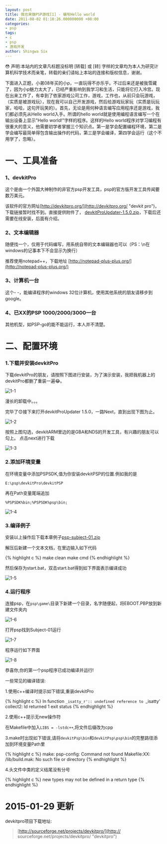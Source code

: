 ```yaml
---
layout: post
title: 我也来做PSP游戏[1] - 编写Hello world
date: 2011-08-02 01:10:26.000000000 +08:00
categories:
- psp
tags:
- c
- psp
- 游戏开发
author: Shingwa Six
---
```


😳 声明:本站内的文章凡标题没标明 [转载] 或 [转] 字样的文章均为本人为研究计算机科学技术而亲笔，转载的亲们请帖上本站的连接和版权信息，谢谢。

下面进入正题，小弟08年买的小p，一直玩得不亦乐乎。不过后来还是被我雪藏了，因为小p魅力太大了，已经严重影响到我学习和生活，只能将它打入冷宫。现在出来工作了，有幸到了依家游戏公司工作，游戏，工作也，从前只会玩游戏，（实质是被游戏玩），现在我可以自己开发游戏，然后给游戏玩家玩（实质是玩玩家，哈哈，这句开玩笑的）。首先，无论是用何种语言编写应用程序还是游戏，我们都必须先从Hello world入手。所谓的hello world就是使用编程语言编写一个在输出设备上显示"Hello world!"字样的程序。这样的Hello world程序对学习编程有很重大的意义，他需要初学者掌握三个知识点。第一是学会配置编程环境，第二是学会编写最简单得包含输出操作的代码，第三是学会编译，第四学会运行（这个不用学了，忽略）。

一、工具准备
==========

### 1、devkitPro

这个是由一个外国大神制作的非官方psp开发工具，psp的官方版开发工具传闻要数万美元。

该软件的官方网址[http://devkitpro.org/](http://devkitpro.org/ "devkit pro")，下载链接暂时找不到。直接提供附件了， [devkitProUpdater-1.5.0.zip](/assets/psp/devkitProUpdater-1.5.0.zip "devkitProUpdater-1.5.0.zip")，下载后还需要在线安装，后面有介绍。

### 2、文本编辑器

随便找一个，仅用于代码编写，用系统自带的文本编辑器也可以（PS：\n在windows的记事本下不会显示为换行）

推荐使用notepad++，下载地址 [http://notepad-plus-plus.org/](http://notepad-plus-plus.org/)

### 3、计算机一台

这个- -，能编译程序的windows 32位计算机，使用其他系统的朋友请移步到google。

### 4、已XX的PSP 1000/2000/3000一台

其他机型，如PSP-go的能不能运行，本人并不清楚。

二、配置环境
==========

### 1.下载并安装devkitPro

下载devkitPro的朋友，请按照下图进行安装，为了演示安装，我把我机器上的devkitPro都删了重装一遍😂。

![1-1](/assets/psp/1-1.jpg)

漫长的卸载中。。。

完毕了😊接下来打开devkitProUpdater 1.5.0，一路Next，直到出现下图为止。

![1-2](/assets/psp/1-2.jpg)

按照上图勾选，devkitARM里边的是GBA和NDS的开发工具，有兴趣的朋友可以勾上。
点击next进行下载

![1-3](/assets/psp/1-3.jpg)

### 2.添加环境变量

在环境变量中添加PSPSDK,值为你安装devkitPSP的位置.例如我的是

``E:\psp\devkitPro\devkitPSP``

再在Path变量尾端追加

``%PSPSDK%bin;%PSPSDK%psp\bin;``

![1-4](/assets/psp/1-4.jpg)

### 3.编译例子

安装以上操作后下载本章例子[psp-subject-01.zip](/assets/psp/psp-subject-01.zip "psp-subject-01.zip")

解压后新建一个文本文档，在里边输入如下代码

{% highlight c %}
make clean
make
cmd
{% endhighlight %}

然后保存为start.bat，双击start.bat得到如下界面表示编译成功

![1-5](/assets/psp/1-5.jpg)

### 4.运行程序

连接psp，在`psp\game\`目录下新建一个目录，名字随便起，将EBOOT.PBP放到新建文件夹内

![1-6](/assets/psp/1-6.jpg)

打开psp找到Subject-01运行

![1-7](/assets/psp/1-7.jpg)

程序运行如下界面

![1-8](/assets/psp/1-8.jpg)

恭喜你,你的第一个psp程序已成功编译并运行!

一些常见的编译错误:

1.使用c++编译时提示如下错误,重装devkitPro

{% highlight c %}
In function `_isatty_r':: undefined reference to `_isatty'
collect2: ld returned 1 exit status
{% endhighlight %}

2.使用c++提示无new操作符

在Makefile中加入`LIBS = -lstdc++`,将文件后缀改为cpp

3.make时出现如下错误,请将`devkitPsp\bin`和`devkitPsp\psp\bin`的完整路径添加到环境变量Path里

{% highlight c %}
make: psp-config: Command not found
Makefile:XX: /lib/build.mak: No such file or directory
{% endhighlight %}

4.头文件中类的定义结尾没有分号

{% highlight c %}
new types may not be defined in a return type
{% endhighlight %}

2015-01-29 更新
==============

devkitpro项目下载地址:

> [http://sourceforge.net/projects/devkitpro/](http://
sourceforge.net/projects/devkitpro/ "devkitpro")
